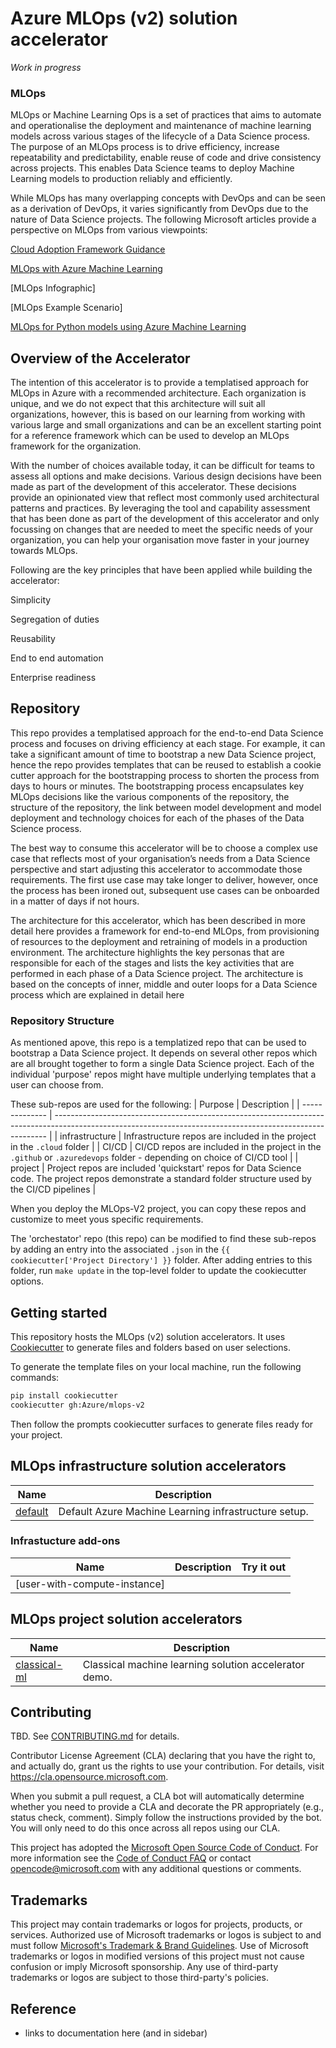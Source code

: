 # Azure MLOps (v2) solution accelerator

_Work in progress_

### MLOps

MLOps or Machine Learning Ops is a set of practices that aims to automate and operationalise the deployment and maintenance of machine learning models across various stages of the lifecycle of a Data Science process. The purpose of an MLOps process is to drive efficiency, increase repeatability and predictability, enable reuse of code and drive consistency across projects. This enables Data Science teams to deploy Machine Learning models to production reliably and efficiently.

While MLOps has many overlapping concepts with DevOps and can be seen as a derivation of DevOps, it varies significantly from DevOps due to the nature of Data Science projects. The following Microsoft articles provide a perspective on MLOps from various viewpoints:

[Cloud Adoption Framework Guidance](https://docs.microsoft.com/en-us/azure/cloud-adoption-framework/ready/azure-best-practices/ai-machine-learning-mlops)

[MLOps with Azure Machine Learning](https://docs.microsoft.com/en-us/azure/machine-learning/concept-model-management-and-deployment)

[MLOps Infographic]

[MLOps Example Scenario]

[MLOps for Python models using Azure Machine Learning](https://docs.microsoft.com/en-us/azure/architecture/reference-architectures/ai/mlops-python)

## Overview of the Accelerator

The intention of this accelerator is to provide a templatised approach for MLOps in Azure with a recommended architecture. Each organization is unique, and we do not expect that this architecture will suit all organizations, however, this is based on our learning from working with various large and small organizations and can be an excellent starting point for a reference framework which can be used to develop an MLOps framework for the organization.

With the number of choices available today, it can be difficult for teams to assess all options and make decisions. Various design decisions have been made as part of the development of this accelerator. These decisions provide an opinionated view that reflect most commonly used architectural patterns and practices. By leveraging the tool and capability assessment that has been done as part of the development of this accelerator and only focussing on changes that are needed to meet the specific needs of your organization, you can help your organisation move faster in your journey towards MLOps.

Following are the key principles that have been applied while building the accelerator:

Simplicity

Segregation of duties

Reusability

End to end automation

Enterprise readiness

## Repository

This repo provides a templatised approach for the end-to-end Data Science process and focuses on driving efficiency at each stage. For example, it can take a significant amount of time to bootstrap a new Data Science project, hence the repo provides templates that can be reused to establish a cookie cutter approach for the bootstrapping process to shorten the process from days to hours or minutes. The bootstrapping process encapsulates key MLOps decisions like the various components of the repository, the structure of the repository, the link between model development and model deployment and technology choices for each of the phases of the Data Science process.

The best way to consume this accelerator will be to choose a complex use case that reflects most of your organisation’s needs from a Data Science perspective and start adjusting this accelerator to accommodate those requirements. The first use case may take longer to deliver, however, once the process has been ironed out, subsequent use cases can be onboarded in a matter of days if not hours.

The architecture for this accelerator, which has been described in more detail here <insert hyperlink> provides a framework for end-to-end MLOps, from provisioning of resources to the deployment and retraining of models in a production environment. The architecture highlights the key personas that are responsible for each of the stages and lists the key activities that are performed in each phase of a Data Science project. The architecture is based on the concepts of inner, middle and outer loops for a Data Science process which are explained in detail here <insert hyperlink>

### Repository Structure

As mentioned apove, this repo is a templatized repo that can be used to bootstrap a Data Science project. It depends on several other repos which are all brought together to form a single Data Science project. Each of the individual 'purpose' repos might have multiple underlying templates that a user can choose from.

These sub-repos are used for the following:
| Purpose | Description |
| -------------- | ---------------------------------------------------------------------------------------------------------------------------------------------------------- |
| infrastructure | Infrastructure repos are included in the project in the `.cloud` folder |
| CI/CD | CI/CD repos are included in the project in the `.github` or `.azuredevops` folder - depending on choice of CI/CD tool |
| project | Project repos are included 'quickstart' repos for Data Science code. The project repos demonstrate a standard folder structure used by the CI/CD pipelines |

When you deploy the MLOps-V2 project, you can copy these repos and customize to meet yous specific requirements.

The 'orchestator' repo (this repo) can be modified to find these sub-repos by adding an entry into the associated `.json` in the `{{ cookiecutter['Project Directory'] }}` folder. After adding entries to this folder, run `make update` in the top-level folder to update the cookiecutter options.

## Getting started

This repository hosts the MLOps (v2) solution accelerators. It uses [Cookiecutter](https://cookiecutter.readthedocs.io/en/latest/) to generate files and folders based on user selections.

To generate the template files on your local machine, run the following commands:

```bash
pip install cookiecutter
cookiecutter gh:Azure/mlops-v2
```

Then follow the prompts cookiecutter surfaces to generate files ready for your project.

<!-- TODO: Update documentation further -->
<!-- TODO: Add 'asciicinema' animation to show cookiecutter repo creation in progress  -->

## MLOps infrastructure solution accelerators

| Name                                                    | Description                                          |
| ------------------------------------------------------- | ---------------------------------------------------- |
| [default](https://github.com/Azure/mlops-infra-default) | Default Azure Machine Learning infrastructure setup. |

### Infrastucture add-ons

| Name                         | Description | Try it out |
| ---------------------------- | ----------- | ---------- |
| [user-with-compute-instance] |             |

## MLOps project solution accelerators

| Name                                                                | Description                                           |
| ------------------------------------------------------------------- | ----------------------------------------------------- |
| [classical-ml](https://github.com/Azure/mlops-project-classical-ml) | Classical machine learning solution accelerator demo. |

## Contributing

TBD. See [CONTRIBUTING.md](CONTRIBUTING.md) for details.

Contributor License Agreement (CLA) declaring that you have the right to, and actually do, grant us
the rights to use your contribution. For details, visit https://cla.opensource.microsoft.com.

When you submit a pull request, a CLA bot will automatically determine whether you need to provide
a CLA and decorate the PR appropriately (e.g., status check, comment). Simply follow the instructions
provided by the bot. You will only need to do this once across all repos using our CLA.

This project has adopted the [Microsoft Open Source Code of Conduct](https://opensource.microsoft.com/codeofconduct/).
For more information see the [Code of Conduct FAQ](https://opensource.microsoft.com/codeofconduct/faq/) or
contact [opencode@microsoft.com](mailto:opencode@microsoft.com) with any additional questions or comments.

## Trademarks

This project may contain trademarks or logos for projects, products, or services. Authorized use of Microsoft
trademarks or logos is subject to and must follow
[Microsoft's Trademark & Brand Guidelines](https://www.microsoft.com/legal/intellectualproperty/trademarks/usage/general).
Use of Microsoft trademarks or logos in modified versions of this project must not cause confusion or imply Microsoft sponsorship.
Any use of third-party trademarks or logos are subject to those third-party's policies.

## Reference

- links to documentation here (and in sidebar)
